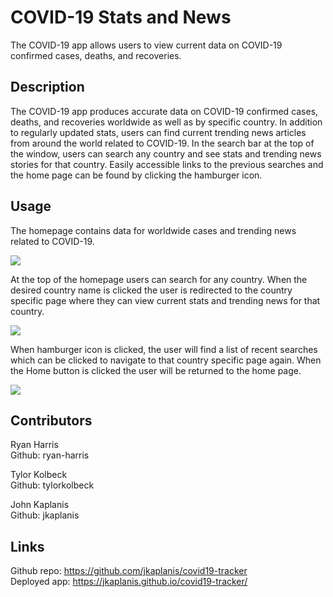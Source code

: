 # COVID-19 Stats and News

The COVID-19 app allows users to view current data on COVID-19 confirmed cases, deaths, and recoveries.

## Description

The COVID-19 app produces accurate data on COVID-19 confirmed cases, deaths, and recoveries worldwide as well as by specific country. In addition to regularly updated stats, users can find current trending news articles from around the world related to COVID-19. In the search bar at the top of the window, users can search any country and see stats and trending news stories for that country. Easily accessible links to the previous searches and the home page can be found by clicking the hamburger icon.

## Usage

The homepage contains data for worldwide cases and trending news related to COVID-19.

![](./assets/images/covid19-homepage.gif)

At the top of the homepage users can search for any country. When the desired country name is clicked the user is redirected to the country specific page where they can view current stats and trending news for that country.

![](./assets/images/covid19-search.gif)

When hamburger icon is clicked, the user will find a list of recent searches which can be clicked to navigate to that country specific page again. When the Home button is clicked the user will be returned to the home page.

![](./assets/images/covid19-search-history.gif)

## Contributors

Ryan Harris  
Github: ryan-harris

Tylor Kolbeck  
Github: tylorkolbeck

John Kaplanis  
Github: jkaplanis

## Links

Github repo: https://github.com/jkaplanis/covid19-tracker  
Deployed app: https://jkaplanis.github.io/covid19-tracker/
